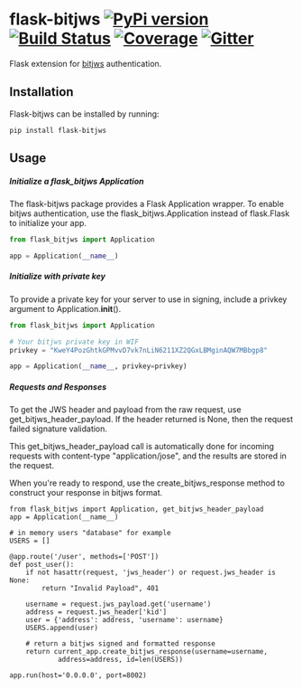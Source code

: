 # flask-bitjws [![PyPi version](https://img.shields.io/pypi/v/flask-bitjws.svg)](https://pypi.python.org/pypi/flask-bitjws/) [![Build Status](https://travis-ci.org/deginner/flask-bitjws.svg?branch=master)](https://travis-ci.org/deginner/flask-bitjws) [![Coverage](https://coveralls.io/repos/deginner/flask-bitjws/badge.svg?branch=master&service=github)](https://coveralls.io/github/deginner/flask-bitjws?branch=master) [![Gitter](https://badges.gitter.im/Join%20Chat.svg)](https://gitter.im/deginner/bitjws?utm_source=share-link&utm_medium=link&utm_campaign=share-link)


Flask extension for [bitjws](https://github.com/g-p-g/bitjws) authentication.

## Installation

Flask-bitjws can be installed by running:

`pip install flask-bitjws`

## Usage

##### Initialize a flask_bitjws Application
The flask-bitjws package provides a Flask Application wrapper. To enable bitjws authentication, use the flask_bitjws.Application instead of flask.Flask to initialize your app.

``` Python
from flask_bitjws import Application

app = Application(__name__)
```

##### Initialize with private key

To provide a private key for your server to use in signing, include a privkey argument to Application.__init__().

``` Python
from flask_bitjws import Application

# Your bitjws private key in WIF
privkey = "KweY4PozGhtkGPMvvD7vk7nLiN6211XZ2QGxLBMginAQW7MBbgp8"

app = Application(__name__, privkey=privkey)
```

##### Requests and Responses

To get the JWS header and payload from the raw request, use get_bitjws_header_payload. If the header returned is None, then the request failed signature validation.

This get_bitjws_header_payload call is automatically done for incoming requests with content-type "application/jose", and the results are stored in the request.
  
When you're ready to respond, use the create_bitjws_response method to construct your response in bitjws format.

```
from flask_bitjws import Application, get_bitjws_header_payload
app = Application(__name__)

# in memory users "database" for example
USERS = []

@app.route('/user', methods=['POST'])
def post_user():
    if not hasattr(request, 'jws_header') or request.jws_header is None:
        return "Invalid Payload", 401

    username = request.jws_payload.get('username')
    address = request.jws_header['kid']
    user = {'address': address, 'username': username}
    USERS.append(user)
    
    # return a bitjws signed and formatted response
    return current_app.create_bitjws_response(username=username,
            address=address, id=len(USERS))

app.run(host='0.0.0.0', port=8002)
```
